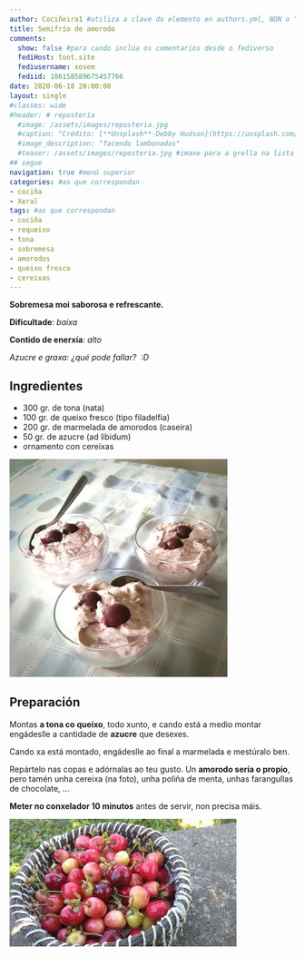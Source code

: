 ```yaml
---
author: Cociñeira1 #utiliza a clave do elemento en authors.yml, NON o "name"
title: Semifrío de amorodo
comments: 
  show: false #para cando inclúa os comentarios desde o fediverso
  fediHost: toot.site
  fediusername: xosem
  fediid: 106158589675457766
date: 2020-06-18 20:00:00
layout: single
#classes: wide
#header: # repostería
  #image: /assets/images/reposteria.jpg
  #caption: "Crédito: [**Unsplash**-Debby Hudson](https://unsplash.com/photos/O-bFIdjyDOg)"
  #image_description: "facendo lambonadas"
  #teaser: /assets/images/reposteria.jpg #imaxe para a grella na lista
## segue  
navigation: true #menú superior
categories: #as que correspondan
- cociña
- Xeral
tags: #as que correspondan
- cociña
- requeixo
- tona
- sobremesa
- amorodos
- queixo fresco
- cereixas
---
```


**Sobremesa moi saborosa e refrescante.**

**Dificultade**: *baixa*

**Contido de enerxía**: *alto*

*Azucre e graxa: ¿qué pode fallar?  :D*

## Ingredientes

-   300 gr. de tona (nata)
-   100 gr. de queixo fresco (tipo filadelfia)
-   200 gr. de marmelada de amorodos (caseira)
-   50 gr. de azucre (ad libidum)
-   ornamento con cereixas

[![](../assets/images/cultivaecome/thumbnails/2020-06-18-semifrio-de-amorodo-IMG_20200614_140757372_1.jpg)](../assets/images/cultivaecome/2020-06-18-semifrio-de-amorodo-IMG_20200614_140757372_1.jpg)

## Preparación

Montas **a tona co queixo**, todo xunto, e cando está a medio montar
engádeslle a cantidade de **azucre** que desexes.

Cando xa está montado, engádeslle ao final a marmelada e mestúralo ben.

Repártelo nas copas e adórnalas ao teu gusto. Un **amorodo sería o
propio**, pero tamén unha cereixa (na foto), unha poliña de menta, unhas
farangullas de chocolate, ...

**Meter no conxelador 10 minutos** antes de servir, non precisa máis.

[![](../assets/images/cultivaecome/thumbnails/2020-06-18-semifrio-de-amorodo-signal-2020-05-16-164451.jpg)](../assets/images/cultivaecome/2020-06-18-semifrio-de-amorodo-signal-2020-05-16-164451.jpg)
